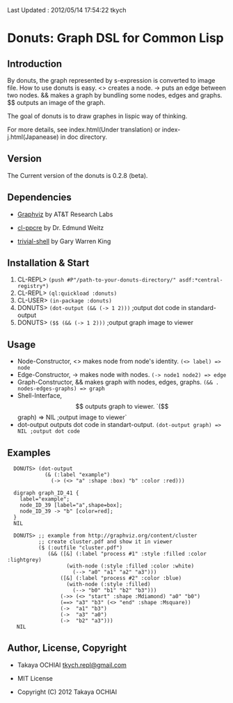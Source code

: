 Last Updated : 2012/05/14 17:54:22 tkych

# Donuts: Graph DSL for Common Lisp


## Introduction

By donuts, the graph represented by s-expression is converted to image file.
How to use donuts is easy.
<> creates a node.
-> puts an edge between two nodes.
&& makes a graph by bundling some nodes, edges and graphs.
$$ outputs an image of the graph.

The goal of donuts is to draw graphes in lispic way of thinking. 

For more details, see index.html(Under translation) or index-j.html(Japanease) in doc directory.


## Version

The Current version of the donuts is 0.2.8 (beta).

## Dependencies

* [Graphviz](http://www.graphviz.org/) by AT&T Research Labs

* [cl-ppcre](http://weitz.de/cl-ppcre/) by Dr. Edmund Weitz

* [trivial-shell](http://www.quicklisp.org/) by Gary Warren King


## Installation & Start

1.  CL-REPL> `(push #P"/path-to-your-donuts-directory/" asdf:*central-registry*)`
2.  CL-REPL> `(ql:quickload :donuts)`
3.  CL-USER> `(in-package :donuts)`
4.  DONUTS> `(dot-output (&& (-> 1 2)))`  ;output dot code in standard-output
5.  DONUTS> `($$ (&& (-> 1 2)))`  ;output graph image to viewer


## Usage

* Node-Constructor, <> makes node from node's identity.   `(<> label) => node`
* Edge-Constructor, -> makes node with nodes.   `(-> node1 node2) => edge`
* Graph-Constructor, && makes graph with nodes, edges, graphs.   `(&& . nodes-edges-graphs) => graph`
* Shell-Interface, $$ outputs graph to viewer.   `($$ graph) => NIL ;output image to viewer`
* dot-output outputs dot code in standart-output.   `(dot-output graph) => NIL ;output dot code`


## Examples

      DONUTS> (dot-output
                (& (:label "example")
                  (-> (<> "a" :shape :box) "b" :color :red)))

      digraph graph_ID_41 {
        label="example";
        node_ID_39 [label="a",shape=box];
        node_ID_39 -> "b" [color=red];
      }
      NIL

      DONUTS> ;; example from http://graphviz.org/content/cluster
              ;; create cluster.pdf and show it in viewer
              ($ (:outfile "cluster.pdf")
                 (&& ([&] (:label "process #1" :style :filled :color :lightgrey)
                       (with-node (:style :filled :color :white)
                         (--> "a0" "a1" "a2" "a3")))
                     ([&] (:label "process #2" :color :blue)
                       (with-node (:style :filled)
                         (--> "b0" "b1" "b2" "b3")))
                     (->> (<> "start" :shape :Mdiamond) "a0" "b0")
                     (==> "a3" "b3" (<> "end" :shape :Msquare))
                     (->  "a1" "b3")
                     (->  "a3" "a0")
                     (->  "b2" "a3")))
       NIL


## Author, License, Copyright

* Takaya OCHIAI <tkych.repl@gmail.com>

* MIT License

* Copyright (C) 2012 Takaya OCHIAI